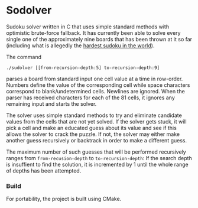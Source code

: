 Sodolver
========

Sudoku solver written in C that uses simple standard methods with optimistic
brute-force fallback. It has currently been able to solve every single one of
the approximately nine boards that has been thrown at it so far (including what
is allegedly the [hardest sudoku in the world](http://www.telegraph.co.uk/news/science/science-news/9359579/Worlds-hardest-sudoku-can-you-crack-it.html)).

The command

    ./sudolver [[from-recursion-depth:5] to-recursion-depth:9]

parses a board from standard input one cell value at a time in row-order.
Numbers define the value of the corresponding cell while space characters
correspond to blank/undetermined cells. Newlines are ignored. When the parser
has received characters for each of the 81 cells, it ignores any remaining
input and starts the solver.

The solver uses simple standard methods to try and eliminate candidate values
from the cells that are not yet solved. If the solver gets stuck, it will pick
a cell and make an educated guess about its value and see if this allows the
solver to crack the puzzle. If not, the solver may either make another guess
recursively or backtrack in order to make a different guess.

The maximum number of such guesses that will be performed recursively ranges
from `from-recusion-depth` to `to-recursion-depth`: If the search depth
is insuffient to find the solution, it is incremented by 1 until the whole
range of depths has been attempted.

### Build

For portability, the project is built using CMake.
